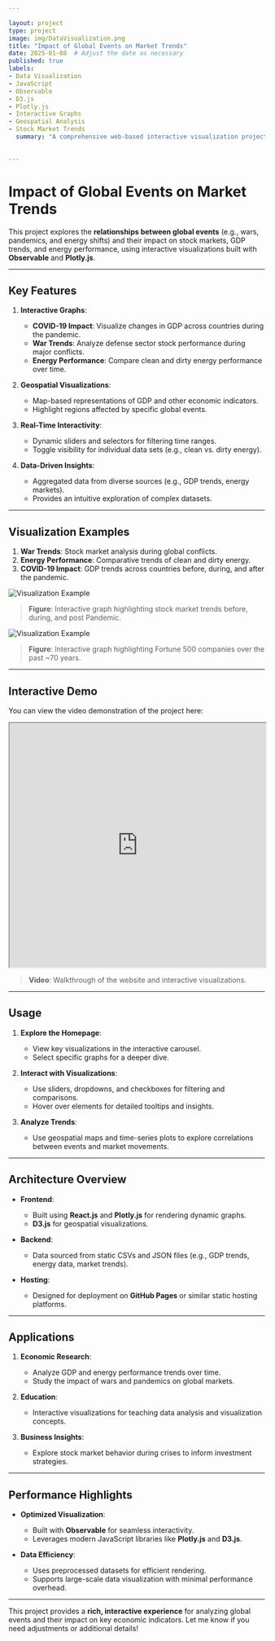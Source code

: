 ```yaml
---

layout: project
type: project
image: img/DataVisualization.png
title: "Impact of Global Events on Market Trends"
date: 2025-01-08  # Adjust the date as necessary
published: true
labels:
- Data Visualization
- JavaScript
- Observable
- D3.js
- Plotly.js
- Interactive Graphs
- Geospatial Analysis
- Stock Market Trends
  summary: "A comprehensive web-based interactive visualization project showcasing the impact of global events on stock market trends and economic indicators using geospatial and comparative data."
  

---
```


# Impact of Global Events on Market Trends

This project explores the **relationships between global events** (e.g., wars, pandemics, and energy shifts) and their impact on stock markets, GDP trends, and energy performance, using interactive visualizations built with **Observable** and **Plotly.js**.

---

## Key Features

1. **Interactive Graphs**:
    - **COVID-19 Impact**: Visualize changes in GDP across countries during the pandemic.
    - **War Trends**: Analyze defense sector stock performance during major conflicts.
    - **Energy Performance**: Compare clean and dirty energy performance over time.

2. **Geospatial Visualizations**:
    - Map-based representations of GDP and other economic indicators.
    - Highlight regions affected by specific global events.

3. **Real-Time Interactivity**:
    - Dynamic sliders and selectors for filtering time ranges.
    - Toggle visibility for individual data sets (e.g., clean vs. dirty energy).

4. **Data-Driven Insights**:
    - Aggregated data from diverse sources (e.g., GDP trends, energy markets).
    - Provides an intuitive exploration of complex datasets.

---

## Visualization Examples

1. **War Trends**: Stock market analysis during global conflicts.
2. **Energy Performance**: Comparative trends of clean and dirty energy.
3. **COVID-19 Impact**: GDP trends across countries before, during, and after the pandemic.

![Visualization Example](../img/DataViz2.png)

> **Figure**: Interactive graph highlighting stock market trends before, during, and post Pandemic.


![Visualization Example](../img/DataViz1.png)

> **Figure**: Interactive graph highlighting Fortune 500 companies over the past ~70 years.

---

## Interactive Demo

You can view the video demonstration of the project here:

<iframe src="https://drive.google.com/file/d/1uwyDVY6_x6U2HgVeiJs0qkp0QSGwKXo4/preview" width="100%" height="480"></iframe>

> **Video**: Walkthrough of the website and interactive visualizations.

---

## Usage

1. **Explore the Homepage**:
    - View key visualizations in the interactive carousel.
    - Select specific graphs for a deeper dive.

2. **Interact with Visualizations**:
    - Use sliders, dropdowns, and checkboxes for filtering and comparisons.
    - Hover over elements for detailed tooltips and insights.

3. **Analyze Trends**:
    - Use geospatial maps and time-series plots to explore correlations between events and market movements.

---

## Architecture Overview

- **Frontend**:
    - Built using **React.js** and **Plotly.js** for rendering dynamic graphs.
    - **D3.js** for geospatial visualizations.

- **Backend**:
    - Data sourced from static CSVs and JSON files (e.g., GDP trends, energy data, market trends).

- **Hosting**:
    - Designed for deployment on **GitHub Pages** or similar static hosting platforms.

---

## Applications

1. **Economic Research**:
    - Analyze GDP and energy performance trends over time.
    - Study the impact of wars and pandemics on global markets.

2. **Education**:
    - Interactive visualizations for teaching data analysis and visualization concepts.

3. **Business Insights**:
    - Explore stock market behavior during crises to inform investment strategies.

---

## Performance Highlights

- **Optimized Visualization**:
    - Built with **Observable** for seamless interactivity.
    - Leverages modern JavaScript libraries like **Plotly.js** and **D3.js**.

- **Data Efficiency**:
    - Uses preprocessed datasets for efficient rendering.
    - Supports large-scale data visualization with minimal performance overhead.

---

This project provides a **rich, interactive experience** for analyzing global events and their impact on key economic indicators. Let me know if you need adjustments or additional details!
